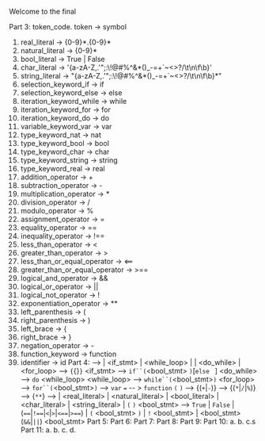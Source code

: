 Welcome to the final 

Part 3:
token_code. token -> symbol
1. real_literal -> {0-9}\*.{0-9}\*
2. natural_literal -> {0-9}\*
3. bool_literal -> True | False
4. char_literal -> '{a-zA-Z,.\'\";:\\!@#%^&*()_-=+`~<>?/\t\n\f\b}'
5. string_literal -> "{a-zA-Z,.\'\";:\\!@#%^&*()_-=+`~<>?/\t\n\f\b}\*"
6. selection_keyword_if -> if
6. selection_keyword_else -> else
7. iteration_keyword_while -> while
7. iteration_keyword_for -> for
8. iteration_keyword_do -> do
9. variable_keyword_var -> var
10. type_keyword_nat -> nat
11. type_keyword_bool -> bool
12. type_keyword_char -> char
13. type_keyword_string -> string
14. type_keyword_real -> real
16. addition_operator -> +
17. subtraction_operator -> -
18. multiplication_operator -> *
19. division_operator -> /
20. modulo_operator -> %
21. assignment_operator -> =
22. equality_operator -> ==
23. inequality_operator -> !==  
24. less_than_operator -> <
25. greater_than_operator -> >
26. less_than_or_equal_operator -> <==
27. greater_than_or_equal_operator -> >==
28. logical_and_operator -> &&
29. logical_or_operator -> ||
30. logical_not_operator -> !
31. exponentiation_operator -> **
32. left_parenthesis -> (
33. right_parenthesis -> )
34. left_brace -> {
35. right_brace -> }
36. negation_operator -> -
37. function_keyword -> function
38. identifier -> id
Part 4: 
<stmt> --> <block> | <if_stmt> | <while_loop> | <assignment> | <do_while> | <for_loop>
<block> --> `{`{<stmt>}`}`
<if_stmt>   -->  `if``(`<bool_stmt> `)`<stmt>[`else ` <stmt>]
<do_while> --> `do` <block> <while_loop>
<while_loop> -->  `while``(`<bool_stmt>`)`<stmt>
<for_loop> --> `for``(`<bool_stmt>`)`<block>
<assignment> --> `var` <id> `=` <expr>
<functions> -- > `function` <id> `(` <id> `)` <block>
<expr> --> <term> {(`+`|`-`)<term>}
<term> --> <factor>{(`*`|`/`|`%`)<factor>}
<factor> --> <val> {`**`<val>}
<val> --> <id> | <real_literal> | <natural_literal> | <bool_literal> | <char_literal> | <string_literal> | `(` <expr> `)`
<bool_stmt> --> `True` | `False` | <expr> (`==`|`!==`|`<`|`>`|`<==`|`>==`) <expr> | `(` <bool_stmt> `)` | `!` <bool_stmt> | <bool_stmt> (`&&`|`||`) <bool_stmt>
Part 5:
Part 6: 
Part 7:
Part 8:
Part 9:
Part 10:
a.
b.
c.s
Part 11:
a.
b.
c.
d.